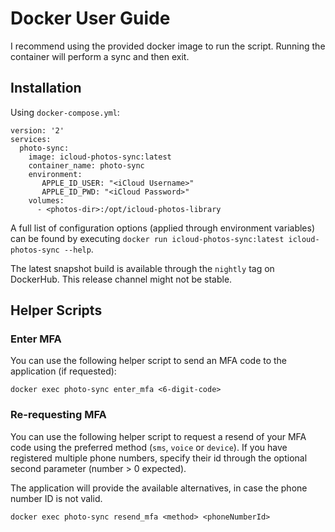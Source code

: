 # Docker User Guide
I recommend using the provided docker image to run the script. Running the container will perform a sync and then exit.


## Installation
Using `docker-compose.yml`:
```
version: '2'
services:
  photo-sync:
    image: icloud-photos-sync:latest
    container_name: photo-sync
    environment:
       APPLE_ID_USER: "<iCloud Username>"
       APPLE_ID_PWD: "<iCloud Password>"
    volumes:
      - <photos-dir>:/opt/icloud-photos-library
```

A full list of configuration options (applied through environment variables) can be found by executing `docker run icloud-photos-sync:latest icloud-photos-sync --help`.

The latest snapshot build is available through the `nightly` tag on DockerHub. This release channel might not be stable.

## Helper Scripts

### Enter MFA
You can use the following helper script to send an MFA code to the application (if requested):
```
docker exec photo-sync enter_mfa <6-digit-code>
```

### Re-requesting MFA
You can use the following helper script to request a resend of your MFA code using the preferred method (`sms`, `voice` or `device`). If you have registered multiple phone numbers, specify their id through the optional second parameter (number > 0 expected).

The application will provide the available alternatives, in case the phone number ID is not valid.

```
docker exec photo-sync resend_mfa <method> <phoneNumberId>
```
